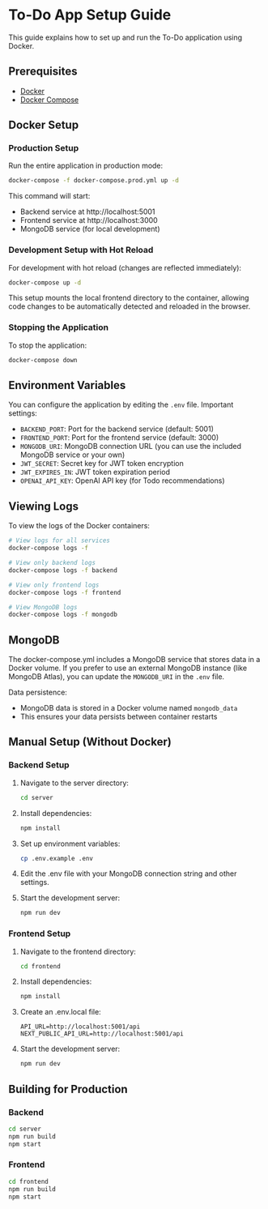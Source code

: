 # To-Do App Setup Guide

This guide explains how to set up and run the To-Do application using Docker.

## Prerequisites

- [Docker](https://www.docker.com/products/docker-desktop/)
- [Docker Compose](https://docs.docker.com/compose/install/)

## Docker Setup

### Production Setup

Run the entire application in production mode:

```bash
docker-compose -f docker-compose.prod.yml up -d
```

This command will start:
- Backend service at http://localhost:5001
- Frontend service at http://localhost:3000
- MongoDB service (for local development)

### Development Setup with Hot Reload

For development with hot reload (changes are reflected immediately):

```bash
docker-compose up -d
```

This setup mounts the local frontend directory to the container, allowing code changes to be automatically detected and reloaded in the browser.

### Stopping the Application

To stop the application:

```bash
docker-compose down
```

## Environment Variables

You can configure the application by editing the `.env` file. Important settings:

- `BACKEND_PORT`: Port for the backend service (default: 5001)
- `FRONTEND_PORT`: Port for the frontend service (default: 3000)
- `MONGODB_URI`: MongoDB connection URL (you can use the included MongoDB service or your own)
- `JWT_SECRET`: Secret key for JWT token encryption
- `JWT_EXPIRES_IN`: JWT token expiration period
- `OPENAI_API_KEY`: OpenAI API key (for Todo recommendations)

## Viewing Logs

To view the logs of the Docker containers:

```bash
# View logs for all services
docker-compose logs -f

# View only backend logs
docker-compose logs -f backend

# View only frontend logs
docker-compose logs -f frontend

# View MongoDB logs
docker-compose logs -f mongodb
```

## MongoDB

The docker-compose.yml includes a MongoDB service that stores data in a Docker volume. If you prefer to use an external MongoDB instance (like MongoDB Atlas), you can update the `MONGODB_URI` in the `.env` file.

Data persistence:
- MongoDB data is stored in a Docker volume named `mongodb_data`
- This ensures your data persists between container restarts

## Manual Setup (Without Docker)

### Backend Setup

1. Navigate to the server directory:
   ```bash
   cd server
   ```

2. Install dependencies:
   ```bash
   npm install
   ```

3. Set up environment variables:
   ```bash
   cp .env.example .env
   ```
   
4. Edit the .env file with your MongoDB connection string and other settings.

5. Start the development server:
   ```bash
   npm run dev
   ```

### Frontend Setup

1. Navigate to the frontend directory:
   ```bash
   cd frontend
   ```

2. Install dependencies:
   ```bash
   npm install
   ```

3. Create an .env.local file:
   ```
   API_URL=http://localhost:5001/api
   NEXT_PUBLIC_API_URL=http://localhost:5001/api
   ```

4. Start the development server:
   ```bash
   npm run dev
   ```

## Building for Production

### Backend
```bash
cd server
npm run build
npm start
```

### Frontend
```bash
cd frontend
npm run build
npm start
```
